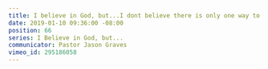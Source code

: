 ```yaml
---
title: I believe in God, but...I dont believe there is only one way to God
date: 2019-01-10 09:36:00 -08:00
position: 66
series: I Believe in God, but...
communicator: Pastor Jason Graves
vimeo_id: 295186058
---
```



